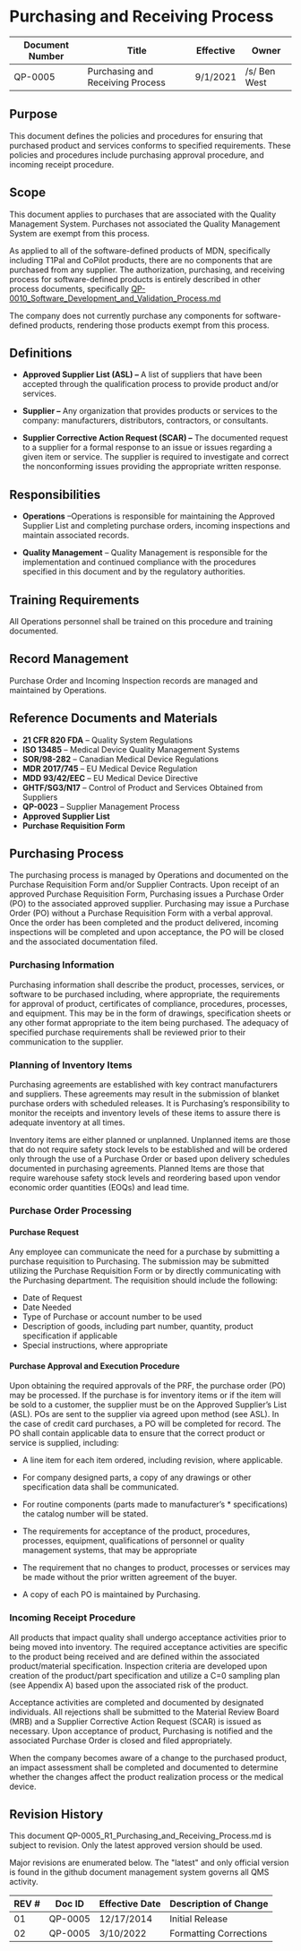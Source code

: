 # Purchasing and Receiving Process

Document Number|Title|Effective|Owner
---------------|-------------------------------------|----|-----
QP-0005|Purchasing and Receiving Process|9/1/2021|/s/ Ben West


## Purpose

 This document defines the policies and procedures for ensuring that
 purchased product and services conforms to specified requirements.
 These policies and procedures include purchasing approval procedure,
 and incoming receipt procedure.


## Scope

This document applies to purchases that are associated with the Quality Management System. Purchases not associated the Quality Management System are exempt from this process.

As applied to all of the software-defined products of MDN, 
specifically including T1Pal and CoPilot products,
there are no components that are purchased from any supplier.
The authorization, purchasing, and receiving process for software-defined
products is entirely described in other process documents, specifically
[QP-0010_Software_Development_and_Validation_Process.md](./QP-0010_Software_Development_and_Validation_Process.md)

The company does not currently purchase any components for software-defined products, rendering
those products exempt from this process.

##  Definitions

* **Approved Supplier List (ASL) –** A list of suppliers that have been accepted through the qualification process to provide product and/or services.

* **Supplier –** Any organization that provides products or services to the company: manufacturers, distributors, contractors, or consultants.

* **Supplier Corrective Action Request (SCAR) –** The documented request to a supplier for a formal response to an issue or issues regarding a given item or service. The supplier is required to investigate and correct the nonconforming issues providing the appropriate written response.

## Responsibilities

* **Operations** –Operations is responsible for maintaining the Approved Supplier List and completing purchase orders, incoming inspections and maintain associated records.

* **Quality Management** – Quality Management is responsible for the
 implementation and continued compliance with the procedures specified
 in this document and by the regulatory authorities.

## Training Requirements

All Operations personnel shall be trained on this procedure and training documented.

## Record Management
Purchase Order and Incoming Inspection records are managed and maintained by
Operations.

## Reference Documents and Materials

* **21 CFR 820 FDA** – Quality System Regulations
* **ISO 13485** – Medical Device Quality Management Systems
* **SOR/98-282** – Canadian Medical Device Regulations
* **MDR 2017/745** – EU Medical Device Regulation
* **MDD 93/42/EEC** – EU Medical Device Directive
* **GHTF/SG3/N17** – Control of Product and Services Obtained from Suppliers
* **QP-0023** – Supplier Management Process
* **Approved Supplier List**
* **Purchase Requisition Form**

## Purchasing Process

The purchasing process is managed by Operations and documented on the Purchase Requisition Form and/or Supplier Contracts. Upon receipt of
an approved Purchase Requisition Form, Purchasing issues a Purchase Order (PO) to the associated approved supplier. Purchasing may issue a
 Purchase Order (PO) without a Purchase Requisition Form with a verbal approval. Once the order has been completed and the product delivered,
 incoming inspections will be completed and upon acceptance, the PO will be closed and the associated documentation filed.

### Purchasing Information

Purchasing information shall describe the product, processes,
services, or software to be purchased including, where appropriate,
the requirements for approval of product, certificates of compliance,
procedures, processes, and equipment. This may be in the form of
drawings, specification sheets or any other format appropriate to the
item being purchased. The adequacy of specified purchase requirements
shall be reviewed prior to their communication to the supplier.

### Planning of Inventory Items

Purchasing agreements are established with key contract manufacturers
and suppliers. These agreements may result in the submission of
blanket purchase orders with scheduled releases. It is Purchasing’s
responsibility to monitor the receipts and inventory levels of these
items to assure there is adequate inventory at all times.

Inventory items are either planned or unplanned. Unplanned items are
those that do not require safety stock levels to be established and
will be ordered only through the use of a Purchase Order or based upon
delivery schedules documented in purchasing agreements. Planned Items
are those that require warehouse safety stock levels and reordering
based upon vendor economic order quantities (EOQs) and lead time.

### Purchase Order Processing

#### Purchase Request

Any employee can communicate the need for a purchase by submitting a
purchase requisition to Purchasing. The submission may be submitted
utilizing the Purchase Requisition Form or by directly communicating
with the Purchasing department. The requisition should include the
following:

* Date of Request
* Date Needed
* Type of Purchase or account number to be used
* Description of goods, including part number, quantity, product specification if applicable
* Special instructions, where appropriate

#### Purchase Approval and Execution Procedure

Upon obtaining the required approvals of the PRF, the purchase order
(PO) may be processed. If the purchase is for inventory items or if
the item will be sold to a customer, the supplier must be on the
Approved Supplier’s List (ASL). POs are sent to the supplier via
agreed upon method (see ASL). In the case of credit card purchases, a
PO will be completed for record. The PO shall contain applicable data
to ensure that the correct product or service is supplied, including:

* A line item for each item ordered, including revision, where applicable.
* For company designed parts, a copy of any drawings or other specification data shall be communicated.
* For routine components (parts made to manufacturer’s * specifications) the catalog number will be stated.
* The requirements for acceptance of the product, procedures, processes, equipment, qualifications of personnel or quality
     management systems, that may be appropriate

* The requirement that no changes to product, processes or services may be made without the prior written agreement of the buyer.

* A copy of each PO is maintained by Purchasing.

###  Incoming Receipt Procedure

All products that impact quality shall undergo acceptance activities
prior to being moved into inventory. The required acceptance
activities are specific to the product being received and are defined
within the associated product/material specification. Inspection
criteria are developed upon creation of the product/part specification
and utilize a C=0 sampling plan (see Appendix A) based upon the
associated risk of the product.

Acceptance activities are completed and documented by designated
individuals. All rejections shall be submitted to the Material Review
Board (MRB) and a Supplier Corrective Action Request (SCAR) is issued
as necessary. Upon acceptance of product, Purchasing is notified and
the associated Purchase Order is closed and filed appropriately.

When the company becomes aware of a change to the purchased product,
an impact assessment shall be completed and documented to determine
whether the changes affect the product realization process or the
medical device.

## Revision History

This document  QP-0005_R1_Purchasing_and_Receiving_Process.md
is subject to revision. Only the latest approved version should be used.

Major revisions are enumerated below.
The "latest" and only official version is found in the github document management system governs all QMS activity.

REV #|Doc ID|Effective Date|Description of Change
-----|------|--------------|---------------------
01   | QP-0005|12/17/2014|Initial Release
02   | QP-0005|3/10/2022|Formatting Corrections
